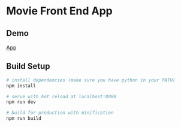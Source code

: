 # Movie Front End App
## Demo

[App](http://spa.ngrok.io/)

## Build Setup

``` bash
# install dependencies (make sure you have python in your PATH)
npm install

# serve with hot reload at localhost:8080
npm run dev

# build for production with minification
npm run build
```

